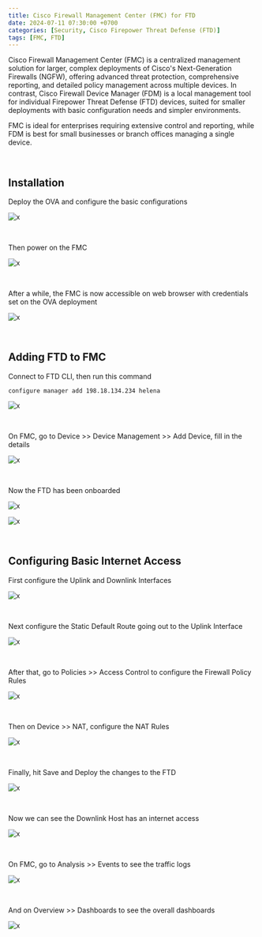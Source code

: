 ```yaml
---
title: Cisco Firewall Management Center (FMC) for FTD
date: 2024-07-11 07:30:00 +0700
categories: [Security, Cisco Firepower Threat Defense (FTD)]
tags: [FMC, FTD]
---
```


Cisco Firewall Management Center (FMC) is a centralized management solution for larger, complex deployments of Cisco's Next-Generation Firewalls (NGFW), offering advanced threat protection, comprehensive reporting, and detailed policy management across multiple devices. In contrast, Cisco Firewall Device Manager (FDM) is a local management tool for individual Firepower Threat Defense (FTD) devices, suited for smaller deployments with basic configuration needs and simpler environments. 

FMC is ideal for enterprises requiring extensive control and reporting, while FDM is best for small businesses or branch offices managing a single device.

<br>

## Installation

Deploy the OVA and configure the basic configurations

![x](/static/2024-07-11-fmc/01.png)

<br>

Then power on the FMC

![x](/static/2024-07-11-fmc/02.png)

<br>

After a while, the FMC is now accessible on web browser with credentials set on the OVA deployment

![x](/static/2024-07-11-fmc/03.png)

<br>

## Adding FTD to FMC

Connect to FTD CLI, then run this command

```shell
configure manager add 198.18.134.234 helena
```

![x](/static/2024-07-11-fmc/04.png)

<br>

On FMC, go to Device >> Device Management >> Add Device, fill in the details

![x](/static/2024-07-11-fmc/05.png)

<br>

Now the FTD has been onboarded

![x](/static/2024-07-11-fmc/06.png)

![x](/static/2024-07-11-fmc/06a.png)

<br>

## Configuring Basic Internet Access

First configure the Uplink and Downlink Interfaces

![x](/static/2024-07-11-fmc/07.png)

<br>

Next configure the Static Default Route going out to the Uplink Interface

![x](/static/2024-07-11-fmc/08.png)

<br>

After that, go to Policies >> Access Control to configure the Firewall Policy Rules

![x](/static/2024-07-11-fmc/09.png)

<br>

Then on Device >> NAT, configure the NAT Rules

![x](/static/2024-07-11-fmc/10.png)

<br>

Finally, hit Save and Deploy the changes to the FTD

![x](/static/2024-07-11-fmc/11.png)

<br>

Now we can see the Downlink Host has an internet access

![x](/static/2024-07-11-fmc/12.png)

<br>

On FMC, go to Analysis >> Events to see the traffic logs

![x](/static/2024-07-11-fmc/13.png)

<br>

And on Overview >> Dashboards to see the overall dashboards

![x](/static/2024-07-11-fmc/14.png)

<br>















































